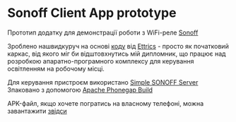 # Sonoff Client App prototype
Прототип додатку для демонстрації роботи з WiFi-реле [Sonoff](http://sonoff.itead.cc/en/) 

Зроблено нашвидкуруч на основі [коду](https://codepen.io/ettrics/pen/ogRaRv) від [Ettrics](https://codepen.io/ettrics/) - просто як початковий каркас, від якого міг би відштовхнутись мій дипломник, що працює над розробкою апаратно-програмного комплексу для керування освітленням на робочому місці.

Для керування пристроєм використано [Simple SONOFF Server](https://github.com/mdopp/simple-sonoff-server)
Зпаковано з допомогою [Apache Phonegap Build](https://build.phonegap.com/)

APK-файл, якщо хочете погратись на власному телефоні, можна завантажити [звідси](https://github.com/liketaurus/Sonoff-client-app/blob/master/Build/SonoffControl-debug.apk?raw=true)
